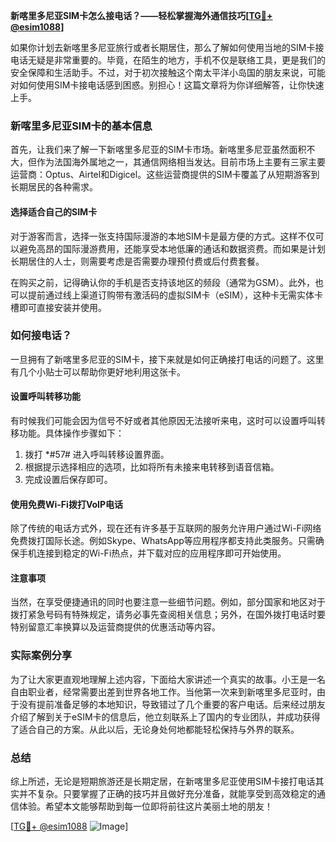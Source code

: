 **新喀里多尼亚SIM卡怎么接电话？——轻松掌握海外通信技巧[[TG💪+ @esim1088](https://t.me/s/esim1088)]**

如果你计划去新喀里多尼亚旅行或者长期居住，那么了解如何使用当地的SIM卡接电话无疑是非常重要的。毕竟，在陌生的地方，手机不仅是联络工具，更是我们的安全保障和生活助手。不过，对于初次接触这个南太平洋小岛国的朋友来说，可能对如何使用SIM卡接电话感到困惑。别担心！这篇文章将为你详细解答，让你快速上手。

### 新喀里多尼亚SIM卡的基本信息

首先，让我们来了解一下新喀里多尼亚的SIM卡市场。新喀里多尼亚虽然面积不大，但作为法国海外属地之一，其通信网络相当发达。目前市场上主要有三家主要运营商：Optus、Airtel和Digicel。这些运营商提供的SIM卡覆盖了从短期游客到长期居民的各种需求。

#### 选择适合自己的SIM卡

对于游客而言，选择一张支持国际漫游的本地SIM卡是最方便的方式。这样不仅可以避免高昂的国际漫游费用，还能享受本地低廉的通话和数据资费。而如果是计划长期居住的人士，则需要考虑是否需要办理预付费或后付费套餐。

在购买之前，记得确认你的手机是否支持该地区的频段（通常为GSM）。此外，也可以提前通过线上渠道订购带有激活码的虚拟SIM卡（eSIM），这种卡无需实体卡槽即可直接安装并使用。

### 如何接电话？

一旦拥有了新喀里多尼亚的SIM卡，接下来就是如何正确接打电话的问题了。这里有几个小贴士可以帮助你更好地利用这张卡。

#### 设置呼叫转移功能

有时候我们可能会因为信号不好或者其他原因无法接听来电，这时可以设置呼叫转移功能。具体操作步骤如下：

1. 拨打 *#57# 进入呼叫转移设置界面。
2. 根据提示选择相应的选项，比如将所有未接来电转移到语音信箱。
3. 完成设置后保存即可。

#### 使用免费Wi-Fi拨打VoIP电话

除了传统的电话方式外，现在还有许多基于互联网的服务允许用户通过Wi-Fi网络免费拨打国际长途。例如Skype、WhatsApp等应用程序都支持此类服务。只需确保手机连接到稳定的Wi-Fi热点，并下载对应的应用程序即可开始使用。

#### 注意事项

当然，在享受便捷通讯的同时也要注意一些细节问题。例如，部分国家和地区对于拨打紧急号码有特殊规定，请务必事先查阅相关信息；另外，在国外拨打电话时要特别留意汇率换算以及运营商提供的优惠活动等内容。

### 实际案例分享

为了让大家更直观地理解上述内容，下面给大家讲述一个真实的故事。小王是一名自由职业者，经常需要出差到世界各地工作。当他第一次来到新喀里多尼亚时，由于没有提前准备足够的本地知识，导致错过了几个重要的客户电话。后来经过朋友介绍了解到关于eSIM卡的信息后，他立刻联系上了国内的专业团队，并成功获得了适合自己的方案。从此以后，无论身处何地都能轻松保持与外界的联系。

### 总结

综上所述，无论是短期旅游还是长期定居，在新喀里多尼亚使用SIM卡接打电话其实并不复杂。只要掌握了正确的技巧并且做好充分准备，就能享受到高效稳定的通信体验。希望本文能够帮助到每一位即将前往这片美丽土地的朋友！

[[TG💪+ @esim1088](https://t.me/s/esim1088) ![Image](https://i.postimg.cc/4NQfJmqS/Snipaste-2025-05-13-00-14-12.png)]